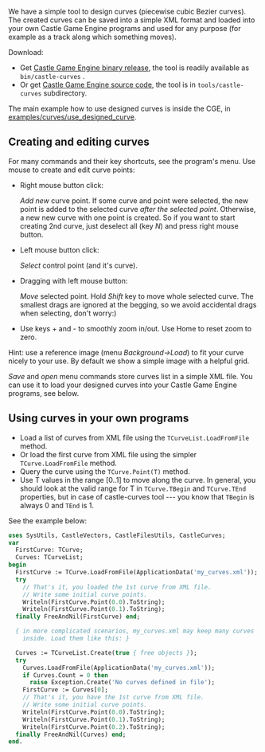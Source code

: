 We have a simple tool to design curves (piecewise cubic Bezier curves). The created curves can be saved into a simple XML format and loaded into your own Castle Game Engine programs and used for any purpose (for example as a track along which something moves).

Download:

- Get [Castle Game Engine binary release](https://castle-engine.io/), the tool is readily available as `bin/castle-curves` .
- Or get [Castle Game Engine source code](https://github.com/castle-engine/castle-engine/), the tool is in `tools/castle-curves` subdirectory. 

The main example how to use designed curves is inside the CGE, in [examples/curves/use_designed_curve](https://github.com/castle-engine/castle-engine/tree/master/examples/curves/use_designed_curve).

## Creating and editing curves

For many commands and their key shortcuts, see the program's menu. Use mouse to create and edit curve points:

- Right mouse button click:

    *Add new* curve point. If some curve and point were selected, the new point is added to the selected curve _after the selected point_. Otherwise, a new new curve with one point is created. So if you want to start creating 2nd curve, just deselect all (key *N*) and press right mouse button.

- Left mouse button click:

    *Select* control point (and it's curve).

- Dragging with left mouse button:

    *Move* selected point. Hold _Shift_ key to move whole selected curve. The smallest drags are ignored at the begging, so we avoid accidental drags when selecting, don't worry:)

- Use keys + and - to smoothly zoom in/out. Use Home to reset zoom to zero.

Hint: use a reference image (menu _Background-&gt;Load_) to fit your curve nicely to your use. By default we show a simple image with a helpful grid.

_Save_ and _open_ menu commands store curves list in a simple XML file. You can use it to load your designed curves into your Castle Game Engine programs, see below.

## Using curves in your own programs

* Load a list of curves from XML file using the `TCurveList.LoadFromFile` method.
* Or load the first curve from XML file using the simpler `TCurve.LoadFromFile` method.
* Query the curve using the `TCurve.Point(T)` method.
* Use T values in the range [0..1] to move along the curve. In general, you should look at the valid range for T in `TCurve.TBegin` and `TCurve.TEnd` properties, but in case of castle-curves tool --- you know that `TBegin` is always 0 and `TEnd` is 1.

See the example below:

```pascal
uses SysUtils, CastleVectors, CastleFilesUtils, CastleCurves;
var
  FirstCurve: TCurve;
  Curves: TCurveList;
begin
  FirstCurve := TCurve.LoadFromFile(ApplicationData('my_curves.xml'));
  try
    // That's it, you loaded the 1st curve from XML file.
    // Write some initial curve points.
    Writeln(FirstCurve.Point(0.0).ToString);
    Writeln(FirstCurve.Point(0.1).ToString);
  finally FreeAndNil(FirstCurve) end;

  { in more complicated scenarios, my_curves.xml may keep many curves
    inside. Load them like this: }

  Curves := TCurveList.Create(true { free objects });
  try
    Curves.LoadFromFile(ApplicationData('my_curves.xml'));
    if Curves.Count = 0 then
      raise Exception.Create('No curves defined in file');
    FirstCurve := Curves[0];
    // That's it, you have the 1st curve from XML file.
    // Write some initial curve points.
    Writeln(FirstCurve.Point(0.0).ToString);
    Writeln(FirstCurve.Point(0.1).ToString);
    Writeln(FirstCurve.Point(0.2).ToString);
  finally FreeAndNil(Curves) end;
end.
```
